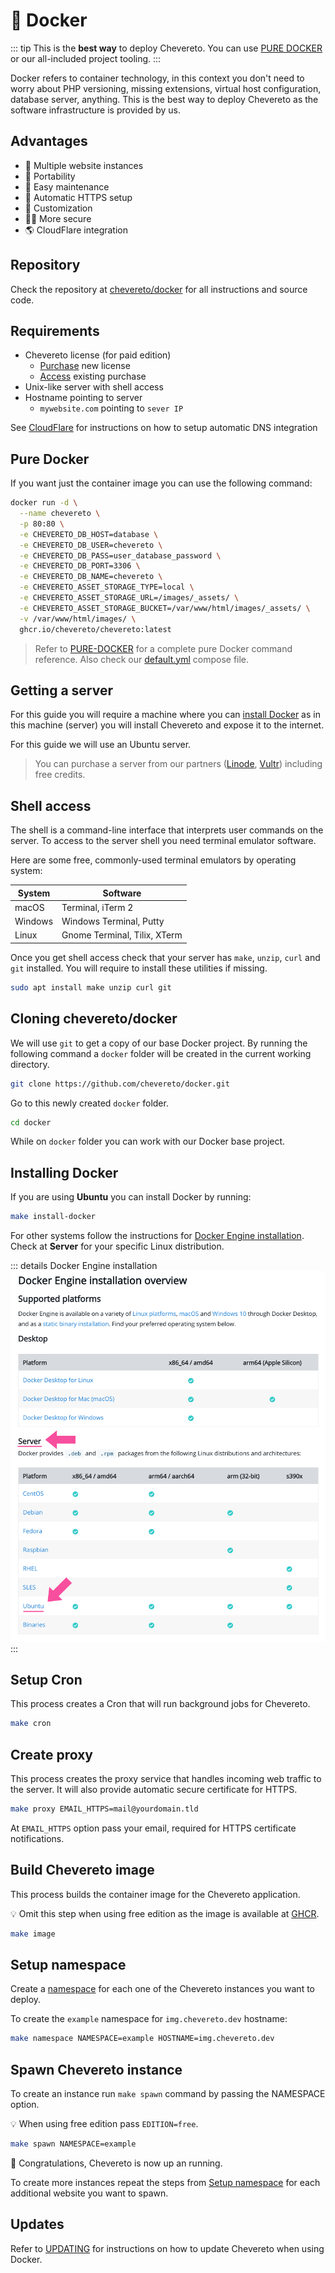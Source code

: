 # 🐋 Docker

::: tip
This is the **best way** to deploy Chevereto. You can use [PURE DOCKER](#pure-docker) or our all-included project tooling.
:::

Docker refers to container technology, in this context you don't need to worry about PHP versioning, missing extensions, virtual host configuration, database server, anything. This is the best way to deploy Chevereto as the software infrastructure is provided by us.

## Advantages

* 🤹 Multiple website instances
* 📱 Portability
* 🌈 Easy maintenance
* 🔐 Automatic HTTPS setup
* 🎨 Customization
* 👮‍♂️ More secure
* 🌎 CloudFlare integration

## Repository

Check the repository at [chevereto/docker](https://github.com/chevereto/docker) for all instructions and source code.

## Requirements

* Chevereto license (for paid edition)
  * [Purchase](https://chevereto.com/pricing) new license
  * [Access](https://chevereto.com/panel/license) existing purchase
* Unix-like server with shell access
* Hostname pointing to server
  * `mywebsite.com` pointing to `sever IP`

See [CloudFlare](https://github.com/chevereto/docker/blob/4.0/docs/CLOUDFLARE.md) for instructions on how to setup automatic DNS integration

## Pure Docker

If you want just the container image you can use the following command:

```sh
docker run -d \
  --name chevereto \
  -p 80:80 \
  -e CHEVERETO_DB_HOST=database \
  -e CHEVERETO_DB_USER=chevereto \
  -e CHEVERETO_DB_PASS=user_database_password \
  -e CHEVERETO_DB_PORT=3306 \
  -e CHEVERETO_DB_NAME=chevereto \
  -e CHEVERETO_ASSET_STORAGE_TYPE=local \
  -e CHEVERETO_ASSET_STORAGE_URL=/images/_assets/ \
  -e CHEVERETO_ASSET_STORAGE_BUCKET=/var/www/html/images/_assets/ \
  -v /var/www/html/images/ \
  ghcr.io/chevereto/chevereto:latest
```

> Refer to [PURE-DOCKER](https://github.com/chevereto/docker/blob/4.0/docs/PURE-DOCKER.md) for a complete pure Docker command reference. Also check our [default.yml](https://github.com/chevereto/docker/blob/4.0/default.yml) compose file.

## Getting a server

For this guide you will require a machine where you can [install Docker](https://docs.docker.com/engine/install/) as in this machine (server) you will install Chevereto and expose it to the internet.

For this guide we will use an Ubuntu server.

> You can purchase a server from our partners ([Linode](https://chv.to/linode), [Vultr](https://chv.to/vultr)) including free credits.

## Shell access

The shell is a command-line interface that interprets user commands on the server. To access to the server shell you need terminal emulator software.

Here are some free, commonly-used terminal emulators by operating system:

| System  | Software                     |
| ------- | ---------------------------- |
| macOS   | Terminal, iTerm 2            |
| Windows | Windows Terminal, Putty      |
| Linux   | Gnome Terminal, Tilix, XTerm |

Once you get shell access check that your server has `make`, `unzip`, `curl` and `git` installed. You will require to install these utilities if missing.

```sh
sudo apt install make unzip curl git
```

## Cloning chevereto/docker

We will use `git` to get a copy of our base Docker project. By running the following command a `docker` folder will be created in the current working directory.

```sh
git clone https://github.com/chevereto/docker.git
```

Go to this newly created `docker` folder.

```sh
cd docker
```

While on `docker` folder you can work with our Docker base project.

## Installing Docker

If you are using **Ubuntu** you can install Docker by running:

```sh
make install-docker
```

For other systems follow the instructions for [Docker Engine installation](https://docs.docker.com/engine/install/). Check at **Server** for your specific Linux distribution.

::: details Docker Engine installation
![Installation overview](../../src/manuals/docker/install-overview.png)
:::

## Setup Cron

This process creates a Cron that will run background jobs for Chevereto.

```sh
make cron
```

## Create proxy

This process creates the proxy service that handles incoming web traffic to the server. It will also provide automatic secure certificate for HTTPS.

```sh
make proxy EMAIL_HTTPS=mail@yourdomain.tld
```

At `EMAIL_HTTPS` option pass your email, required for HTTPS certificate notifications.

## Build Chevereto image

This process builds the container image for the Chevereto application.

💡 Omit this step when using free edition as the image is available at [GHCR](https://github.com/chevereto/chevereto/pkgs/container/chevereto).

```sh
make image
```

## Setup namespace

Create a [namespace](https://github.com/chevereto/docker/blob/4.0/docs/NAMESPACE.md) for each one of the Chevereto instances you want to deploy.

To create the `example` namespace for `img.chevereto.dev` hostname:

```sh
make namespace NAMESPACE=example HOSTNAME=img.chevereto.dev
```

## Spawn Chevereto instance

To create an instance run `make spawn` command by passing the NAMESPACE option.

💡 When using free edition pass `EDITION=free`.

```sh
make spawn NAMESPACE=example
```

🎉 Congratulations, Chevereto is now up an running.

To create more instances repeat the steps from [Setup namespace](#setup-namespace) for each additional website you want to spawn.

## Updates

Refer to [UPDATING](https://github.com/chevereto/docker/blob/4.0/docs/UPDATING.md) for instructions on how to update Chevereto when using Docker.
